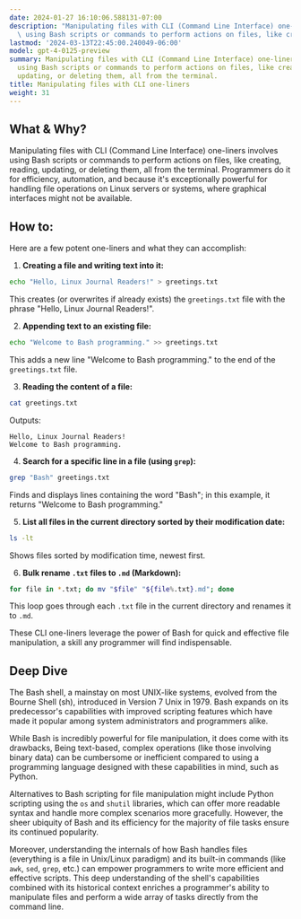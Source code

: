 ```yaml
---
date: 2024-01-27 16:10:06.588131-07:00
description: "Manipulating files with CLI (Command Line Interface) one-liners involves\
  \ using Bash scripts or commands to perform actions on files, like creating,\u2026"
lastmod: '2024-03-13T22:45:00.240049-06:00'
model: gpt-4-0125-preview
summary: Manipulating files with CLI (Command Line Interface) one-liners involves
  using Bash scripts or commands to perform actions on files, like creating, reading,
  updating, or deleting them, all from the terminal.
title: Manipulating files with CLI one-liners
weight: 31
---
```


## What & Why?

Manipulating files with CLI (Command Line Interface) one-liners involves using Bash scripts or commands to perform actions on files, like creating, reading, updating, or deleting them, all from the terminal. Programmers do it for efficiency, automation, and because it's exceptionally powerful for handling file operations on Linux servers or systems, where graphical interfaces might not be available.

## How to:

Here are a few potent one-liners and what they can accomplish:

1. **Creating a file and writing text into it:**
```Bash
echo "Hello, Linux Journal Readers!" > greetings.txt
```
This creates (or overwrites if already exists) the `greetings.txt` file with the phrase "Hello, Linux Journal Readers!".

2. **Appending text to an existing file:** 
```Bash
echo "Welcome to Bash programming." >> greetings.txt
```
This adds a new line "Welcome to Bash programming." to the end of the `greetings.txt` file.

3. **Reading the content of a file:**
```Bash
cat greetings.txt
```
Outputs:
```
Hello, Linux Journal Readers!
Welcome to Bash programming.
```

4. **Search for a specific line in a file (using `grep`):**
```Bash
grep "Bash" greetings.txt
```
Finds and displays lines containing the word "Bash"; in this example, it returns "Welcome to Bash programming."

5. **List all files in the current directory sorted by their modification date:**
```Bash
ls -lt
```
Shows files sorted by modification time, newest first.

6. **Bulk rename `.txt` files to `.md` (Markdown):**
```Bash
for file in *.txt; do mv "$file" "${file%.txt}.md"; done
```
This loop goes through each `.txt` file in the current directory and renames it to `.md`.

These CLI one-liners leverage the power of Bash for quick and effective file manipulation, a skill any programmer will find indispensable.

## Deep Dive

The Bash shell, a mainstay on most UNIX-like systems, evolved from the Bourne Shell (sh), introduced in Version 7 Unix in 1979. Bash expands on its predecessor's capabilities with improved scripting features which have made it popular among system administrators and programmers alike.

While Bash is incredibly powerful for file manipulation, it does come with its drawbacks, Being text-based, complex operations (like those involving binary data) can be cumbersome or inefficient compared to using a programming language designed with these capabilities in mind, such as Python.

Alternatives to Bash scripting for file manipulation might include Python scripting using the `os` and `shutil` libraries, which can offer more readable syntax and handle more complex scenarios more gracefully. However, the sheer ubiquity of Bash and its efficiency for the majority of file tasks ensure its continued popularity.

Moreover, understanding the internals of how Bash handles files (everything is a file in Unix/Linux paradigm) and its built-in commands (like `awk`, `sed`, `grep`, etc.) can empower programmers to write more efficient and effective scripts. This deep understanding of the shell's capabilities combined with its historical context enriches a programmer's ability to manipulate files and perform a wide array of tasks directly from the command line.
